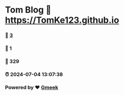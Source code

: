 # Tom Blog :link: https://TomKe123.github.io 
### :page_facing_up: [3](https://TomKe123.github.io/tag.html) 
### :speech_balloon: 1 
### :hibiscus: 329 
### :alarm_clock: 2024-07-04 13:07:38 
### Powered by :heart: [Gmeek](https://github.com/Meekdai/Gmeek)
